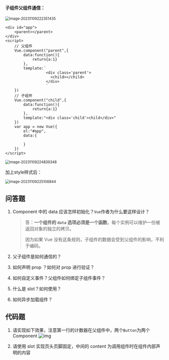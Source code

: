 #### 子组件父组件通信：

<img src="C:\Users\86153\AppData\Roaming\Typora\typora-user-images\image-20231109222351435.png" alt="image-20231109222351435" style="zoom:80%;" />





```vue
<div id="app">
    <parent></parent>
</div>
<script>
    // 父组件
    Vue.component("parent",{
        data:function(){
            return{a:1}
        },
        template:`
                  <div class='parent'>
                    <child></child>
                  </div>
                  `
    })
    // 子组件
    Vue.component("child",{
        data:function(){
            return{a:1}
        },
        template:"<div class='child'>child</div>"
    })
    var app = new Vue({
        el:"#app",
        data:{

        }
    })
</script>
```

<img src="C:\Users\86153\AppData\Roaming\Typora\typora-user-images\image-20231109224839348.png" alt="image-20231109224839348" style="zoom:80%;" />

加上style样式后：

<img src="C:\Users\86153\AppData\Roaming\Typora\typora-user-images\image-20231109225106844.png" alt="image-20231109225106844" style="zoom:80%;" />



## 问答题

1. Component 中的 data 应该怎样初始化？`Vue`作者为什么要这样设计？

   > 答：**一个组件的 `data` 选项必须是一个函数**。每个实例可以维护一份被返回对象的独立的拷贝。
   >
   > 因为如果 Vue 没有这条规则，子组件的数据会受到父组件的影响，不利于编码。

2. 父子组件是如何通信的？

   > 

3. 如何声明 prop ？如何对 prop 进行验证？

   > 

4. 如何自定义事件？父组件如何绑定子组件事件？

   > 

5. 什么是 slot？如何使用？

   > 

6. 如何异步加载组件？

   > 

## 代码题

1. 请实现如下效果，注意第一行的计数器在父组件中，两个`Button`为两个 Component
   ![img](http://static.mafengshe.com/work/vue/component-partent-child.gif)

   > 

2. 请使用 slot 实现页头页脚固定，中间的 content 为调用组件时在组件内部声明的内容

   > 